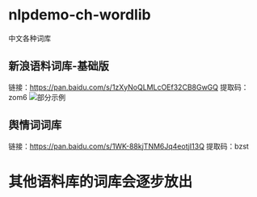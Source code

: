 # nlpdemo-ch-wordlib
中文各种词库
## 新浪语料词库-基础版
链接：https://pan.baidu.com/s/1zXyNoQLMLcOEf32CB8GwGQ 
提取码：zom6
![部分示例](https://github.com/mrli008/nlpdemo-ch-wordlib/images/新浪语料词库截图.png)
## 舆情词词库
链接：https://pan.baidu.com/s/1WK-88kjTNM6Jq4eotjI13Q 
提取码：bzst
# 其他语料库的词库会逐步放出
